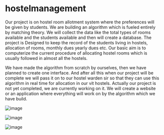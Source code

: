 # hostelmanagement
Our project is on hostel room allotment system where the preferences will be given by students.
We are building an algorithm which is fueled entirely by matching theory. 
We will collect the data like the total types of rooms available and the students available and then will create a database. The project is Designed to keep the record of the students living in hostels, allocation of rooms, monthly dues yearly dues etc.
Our basic aim is to computerize the current procedure of allocating hostel rooms which is usually followed in almost all the hostels.

We have made the algorithm from scratch by ourselves, then we have planned to create one interface. And after all this when our project will be complete we will pass it on to our hostel warden sir so that they can use this algorithm in real time for allocation in our vit hostels.
Actually our project is not yet completed, we are currently working on it. We will create a website or an application where everything will work on by the algorithm which we have build.

![image](https://user-images.githubusercontent.com/57340784/205433954-339ec077-9db7-4884-9772-775757816fd9.png)

![image](https://user-images.githubusercontent.com/57340784/205433992-47108f5f-fffa-4c04-897f-bfda50cac7d7.png)

![image](https://user-images.githubusercontent.com/57340784/205434025-ea948c09-b902-480d-ba28-ecc15c54cb4c.png)
